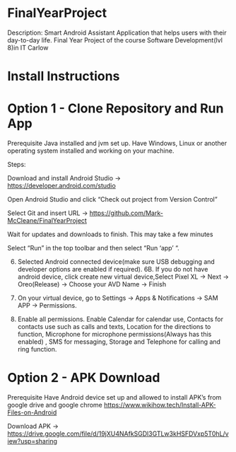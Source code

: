 # FinalYearProject
Description:  Smart Android Assistant Application that helps users with their day-to-day life. Final Year Project of the course Software Development(lvl 8)in IT Carlow

# Install Instructions
# Option 1 - Clone Repository and Run App
Prerequisite 
Java installed and jvm set up.
Have Windows, Linux or another operating system installed and working on your machine.

Steps:

Download and install Android Studio → https://developer.android.com/studio
 
Open Android Studio and click “Check out project from Version Control”
 
Select Git and insert URL →  https://github.com/Mark-McCleane/FinalYearProject
 
Wait for updates and downloads to finish. This may take a few minutes
 
Select “Run” in the top toolbar and then select “Run ‘app’ “.
 


 6.  Selected Android connected device(make sure USB debugging and developer options are enabled if required).
	6B. If you do not have android device, click create new virtual device,Select Pixel XL → Next → Oreo(Release) → Choose your AVD Name → Finish
7. On your virtual device, go to Settings → Apps & Notifications → SAM APP → Permissions.

8. Enable all permissions. Enable Calendar for calendar use, Contacts for contacts use such as calls and texts, Location for the directions to function, Microphone for microphone permissions(Always has this enabled) , SMS for messaging, Storage and Telephone for calling and ring function.	
# Option 2 - APK Download
Prerequisite
Have Android device set up and allowed to install APK’s from google drive and google chrome https://www.wikihow.tech/Install-APK-Files-on-Android 

Download APK → https://drive.google.com/file/d/19jXU4NAfkSGDl3GTLw3kHSFDVxp5T0hL/view?usp=sharing
